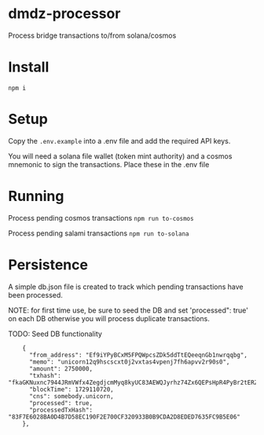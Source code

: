 # dmdz-processor
Process bridge transactions to/from solana/cosmos

# Install
`npm i`

# Setup
Copy the `.env.example` into a .env file and add the required API keys.

You will need a solana file wallet (token mint authority) and a cosmos mnemonic to sign the transactions. Place these in the .env file

# Running

Process pending cosmos transactions
`npm run to-cosmos`

Process pending salami transactions
`npm run to-solana`

# Persistence
A simple db.json file is created to track which pending transactions have been processed.

NOTE: for first time use, be sure to seed the DB and set 'processed": true' on each DB otherwise you will process duplicate transactions.

TODO: Seed DB functionality

```
    {
      "from_address": "Ef9iYPyBCxM5FPQWpcsZDk5ddTtEQeeqnGb1nwrqqbg",
      "memo": "unicorn12q9hscscxt0j2vxtas4vpenj7fh6apvv2r90s0",
      "amount": 2750000,
      "txhash": "fkaGKNuxnc7944JRmVWfx4ZegdjcmMyq8kyUC83AEWQJyrhz74Zx6QEPsHpR4PyBr2tERZgspySQt4VneycPHnw",
      "blockTime": 1729110720,
      "cns": somebody.unicorn,
      "processed": true,
      "processedTxHash": "83F7E6028BA0D4B7D58EC190F2E700CF320933B0B9CDA2D8EDED7635FC9B5E06"
    },
```